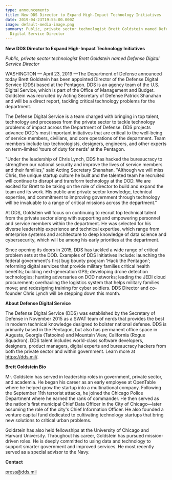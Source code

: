 ```yaml
---
type: announcements
title: New DDS Director to Expand High-Impact Technology Initiatives
date: 2019-04-23T19:55:00.000Z
image: default-media-image.png
summary: Public, private sector technologist Brett Goldstein named Defense
  Digital Service Director
---
```

**New DDS Director to Expand High-Impact Technology Initiatives**

*Public, private sector technologist Brett Goldstein named Defense Digital Service Director*

WASHINGTON — April 23, 2019 —The Department of Defense announced today Brett Goldstein has been appointed Director of the Defense Digital Service (DDS) based at the Pentagon. DDS is an agency team of the U.S. Digital Service, which is part of the Office of Management and Budget. Goldstein was recruited by Acting Secretary of Defense Patrick Shanahan and will be a direct report, tackling critical technology problems for the department.

The Defense Digital Service is a team charged with bringing in top talent, technology and processes from the private sector to tackle technology problems of impact across the Department of Defense. DDS projects advance DOD's most important initiatives that are critical to the well-being of service members, civilians, and core operations of the department. Team members include top technologists, designers, engineers, and other experts on term-limited 'tours of duty for nerds' at the Pentagon.

"Under the leadership of Chris Lynch, DDS has hacked the bureaucracy to strengthen our national security and improve the lives of service members and their families," said Acting Secretary Shanahan. "Although we will miss Chris, the unique startup culture he built and the talented team he recruited will continue to disrupt and transform technology at the DOD. We are excited for Brett to be taking on the role of director to build and expand the team and its work. His public and private sector knowledge, technical expertise, and commitment to improving government through technology will be invaluable to a range of critical missions across the department."

At DDS, Goldstein will focus on continuing to recruit top technical talent from the private sector along with supporting and empowering personnel and service members within the department. He was selected for his diverse leadership experience and technical expertise, which range from enterprise systems and architecture to deep knowledge of data science and cybersecurity, which will be among his early priorities at the department.

Since opening its doors in 2015, DDS has tackled a wide range of critical problem sets at the DOD. Examples of DDS initiatives include: launching the federal government's first bug bounty program 'Hack the Pentagon'; reforming digital services that provide military families critical health benefits; building next-generation GPS; developing drone detection technologies; hunting adversaries on DOD networks; leading the JEDI cloud procurement; overhauling the logistics system that helps military families move; and redesigning training for cyber soldiers. DDS Director and co-founder Chris Lynch will be stepping down this month.

**About Defense Digital Service**

The Defense Digital Service (DDS) was established by the Secretary of Defense in November 2015 as a SWAT team of nerds that provides the best in modern technical knowledge designed to bolster national defense. DDS is primarily based in the Pentagon, but also has permanent office space in Augusta, Georgia (Tatooine) and Mountain View, California (Rogue Squadron). DDS talent includes world-class software developers, designers, product managers, digital experts and bureaucracy hackers from both the private sector and within government. Learn more at <https://dds.mil/>.

**Brett Goldstein Bio**

Mr. Goldstein has served in leadership roles in government, private sector, and academia. He began his career as an early employee at OpenTable where he helped grow the startup into a multinational company. Following the September 11th terrorist attacks, he joined the Chicago Police Department where he earned the rank of commander. He then served as the nation's first municipal Chief Data Officer in the City of Chicago—later assuming the role of the city's Chief Information Officer. He also founded a venture capital fund dedicated to cultivating technology startups that bring new solutions to critical urban problems.

Goldstein has also held fellowships at the University of Chicago and Harvard University. Throughout his career, Goldstein has pursued mission-driven roles. He is deeply committed to using data and technology to support smarter government and improved services. He most recently served as a special advisor to the Navy.

**Contact**

press@dds.mil